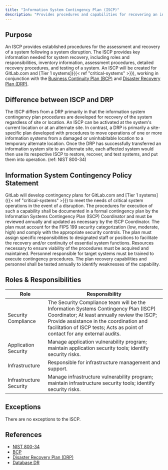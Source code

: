 ```yaml
---
title: "Information System Contingency Plan (ISCP)"
description: "Provides procedures and capabilities for recovering an information system."
---
```


## Purpose

An ISCP provides established procedures for the assessment and recovery of a system following a system disruption. The ISCP provides key information needed for system recovery, including roles and responsibilities, inventory information, assessment procedures, detailed recovery procedures, and testing of a system. An ISCP will be created for GitLab.com and [Tier 1 systems]({{< ref "critical-systems" >}}), working in conjunction with the [Business Continuity Plan (BCP)](/handbook/business-technology/gitlab-business-continuity-plan/) and [Disaster Recovery Plan (DRP)](https://gitlab.com/gitlab-com/gl-infra/readiness/-/blob/master/library/disaster-recovery/index.md).

## Difference between ISCP and DRP

The ISCP differs from a DRP primarily in that the information system contingency plan procedures are developed for recovery of the system regardless of site or location. An ISCP can be activated at the system's current location or at an alternate site. In contrast, a DRP is primarily a site-specific plan developed with procedures to move operations of one or more information systems from a damaged or uninhabitable location to a temporary alternate location. Once the DRP has successfully transferred an information system site to an alternate site, each affected system would then use its respective ISCP to restore, recover, and test systems, and put them into operation. (ref: NIST 800-34)

## Information System Contingency Policy Statement

GitLab will develop contingency plans for GitLab.com and [Tier 1 systems]({{< ref "critical-systems" >}}) to meet the needs of critical system operations in the event of a disruption. The procedures for execution of such a capability shall be documented in a formal contingency plan by the Information Systems Contingency Plan (ISCP) Coordinator and must be reviewed annually and updated as necessary by the ISCP Coordinator. The plan must account for the FIPS 199 security categorization (low, moderate, high) and comply with the appropriate security controls. The plan must assign specific responsibilities to designated staff or positions to facilitate the recovery and/or continuity of essential system functions. Resources necessary to ensure viability of the procedures must be acquired and maintained. Personnel responsible for target systems must be trained to execute contingency procedures. The plan recovery capabilities and personnel shall be tested annually to identify weaknesses of the capability.

## Roles & Responsibilities

| Role  | Responsibility |
|-----------|-----------|
| Security Compliance | The Security Compliance team will be the Information Systems Contingency Plan (ISCP) Coordinator; At least annually review the ISCP; Provide assistance in the coordination and facilitation of ISCP tests; Acts as point of contact for any external audits. |
| Application Security| Manage application vulnerability program; maintain application security tools; identify security risks.|
| Infrastructure| Responsible for infrastructure management and support.|
| Infrastructure Security| Manage infrastructure vulnerability program; maintain infrastructure security tools; identify security risks. |

## Exceptions

There are no exceptions to the ISCP.

## References

- [NIST 800-34](https://csrc.nist.gov/glossary/term/information_system_contingency_plan)
- [BCP]( https://handbook.gitlab.com/handbook/business-technology/gitlab-business-continuity-plan/)
- [Disaster Recovery Plan (DRP)](https://gitlab.com/gitlab-com/gl-infra/readiness/-/blob/master/library/disaster-recovery/index.md)
- [Database DR](/handbook/engineering/infrastructure/database/disaster-recovery/)
